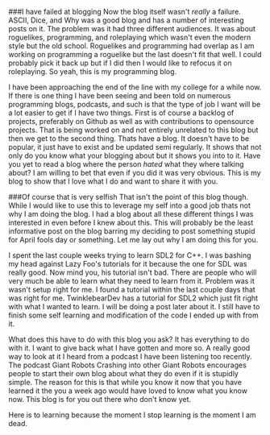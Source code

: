 ###I have failed at blogging
  Now the blog itself wasn't *really* a failure. ASCII, Dice, and Why was a good blog and has a number of interesting posts on it. The problem was it had three different audiences. It was about roguelikes, programming, and roleplaying which wasn't even the modern style but the old school. Roguelikes and programming had overlap as I am working on programming a roguelike but the last doesn't fit that well. I could probably pick it back up but if I did then I would like to refocus it on roleplaying. So yeah, this is my programming blog.

  I have been approaching the end of the line with my college for a while now. If there is one thing I have been seeing and been told on numerous programming blogs, podcasts, and such is that the type of job I want will be a lot easier to get if I have two things. First is of course a backlog of projects, preferably on Github as well as with contributions to opensource projects. That is being worked on and not entirely unrelated to this blog but then we get to the second thing. Thats have a blog. It doesn't have to be popular, it just have to exist and be updated semi regularly. It shows that not only do you know what your blogging about but it shows you into to it. Have you yet to read a blog where the person *hated* what they where talking about? I am willing to bet that even if you did it was very obvious. This is my blog to show that I love what I do and want to share it with you.

###Of course that is very selfish
  That isn't the point of this blog though. While I would like to use this to leverage my self into a good job thats not why I am doing the blog. I had a blog about all these different things I was interested in even before I knew about this. This will probably be the least informative post on the blog barring my deciding to post something stupid for April fools day or something. Let me lay out why I am doing this for you.

  I spent the last couple weeks trying to learn SDL2 for C++. I was bashing my head against Lazy Foo's tutorials for it because the one for SDL was really good. Now mind you, his tutorial isn't bad. There are people who will very much be able to learn what they need to learn from it. Problem was it wasn't setup right for me. I found a tutorial within the last couple days that was right for me. TwinklebearDev has a tutorial for SDL2 which just fit right with what I wanted to learn. I will be doing a post later about it. I still have to finish some self learning and modification of the code I ended up with from it.

  What does this have to do with this blog you ask? It has everything to do with it. I want to give back what I have gotten and more so. A really good way to look at it I heard from a podcast I have been listening too recently. The podcast Giant Robots Crashing into other Giant Robots encourages people to start their own blog about what they do even if it is stupidly simple. The reason for this is that while you know it now that you have learned it the you a week ago would have loved to know what you know now. This blog is for you out there who don't know yet.

Here is to learning because the moment I stop learning is the moment I am dead.
